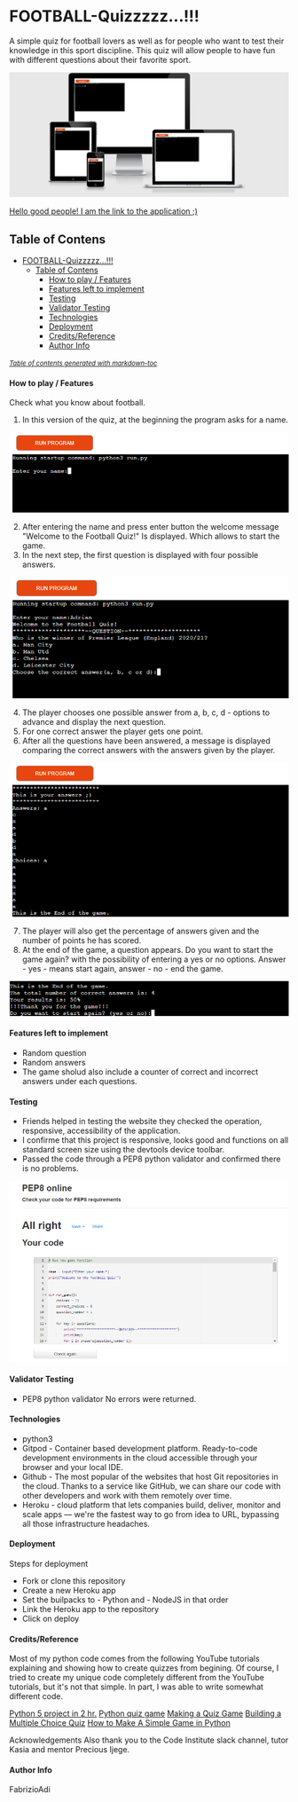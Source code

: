 # FOOTBALL-Quizzzzz...!!!

A simple quiz for football lovers as well as for people who want to test their knowledge in this sport discipline. This quiz will allow people to have fun with different questions about their favorite sport.

![](images/image2.png)

[Hello good people! I am the link to the application ;)](https://adfootball-quizz.herokuapp.com/)

## Table of Contens
- [FOOTBALL-Quizzzzz...!!!](#football-quizzzzz---)
  * [Table of Contens](#table-of-contens)
      - [How to play / Features](#how-to-play---features)
      - [Features left to implement](#features-left-to-implement)
      - [Testing](#testing)
      - [Validator Testing](#validator-testing)
      - [Technologies](#technologies)
      - [Deployment](#deployment)
      - [Credits/Reference](#credits-reference)
      - [Author Info](#author-info)

<small><i><a href='http://ecotrust-canada.github.io/markdown-toc/'>Table of contents generated with markdown-toc</a></i></small>


#### How to play / Features

Check what you know about football.
1. In this version of the quiz, at the beginning the program asks for a name. 

![](images/image1.png)

2. After entering the name and press enter button the welcome message "Welcome to the Football Quiz!" Is displayed. Which allows to start the game.
3. In the next step, the first question is displayed with four possible answers.

![](images/image3.png)

4. The player chooses one possible answer from a, b, c, d - options to advance and display the next question.
5. For one correct answer the player gets one point.
6. After all the questions have been answered, a message is displayed comparing the correct answers with the answers given by the player.

![](images/image4.png)

7. The player will also get the percentage of answers given and the number of points he has scored.
8. At the end of the game, a question appears. Do you want to start the game again? with the possibility of entering a yes or no options. Answer - yes - means start again, answer - no - end the game.

![](images/image5.png)

#### Features left to implement

* Random question 
* Random answers
* The game sholud also include a counter of correct and incorrect answers under each questions.

#### Testing

* Friends helped in testing the website they checked the operation, responsive, accessibility of the application.
* I confirme that this project is responsive, looks good and functions on all standard screen size using the devtools device toolbar.
* Passed the code through a PEP8 python validator and confirmed there is no problems.

![](images/image6.png)

#### Validator Testing

* PEP8 python validator
No errors were returned.

#### Technologies

* python3
* Gitpod - Container based development platform. Ready-to-code development environments in the cloud accessible through your browser and your local IDE.
* Github - The most popular of the websites that host Git repositories in the cloud. Thanks to a service like GitHub, we can share our code with other developers and work with them remotely over time.
* Heroku - cloud platform that lets companies build, deliver, monitor and scale apps — we're the fastest way to go from idea to URL, bypassing all those infrastructure headaches.

#### Deployment

Steps for deployment
* Fork or clone this repository
* Create a new Heroku app
* Set the builpacks to - Python and - NodeJS in that order
* Link the Heroku app to the repository
* Click on deploy

#### Credits/Reference

Most of my python code comes from the following YouTube tutorials explaining and showing how to create quizzes from begining.
Of course, I tried to create my unique code completely different from the YouTube tutorials, but it's not that simple. In part, I was able to write somewhat different code.

[Python 5 project in 2 hr.](https://www.youtube.com/watch?v=EFaPsPwPJAY&t=3216s)
[Python quiz game](https://www.youtube.com/watch?v=yriw5Zh406s)
[Making a Quiz Game](https://www.youtube.com/watch?v=cwJBEZjQJtc&t=736s)
[Building a Multiple Choice Quiz](https://www.youtube.com/watch?v=SgQhwtIoQ7o&t=344s)
[How to Make A Simple Game in Python](https://www.youtube.com/watch?v=BDi3SD7E6no)


Acknowledgements Also thank you to the Code Institute slack channel, tutor Kasia and mentor Precious Ijege.


#### Author Info
FabrizioAdi



